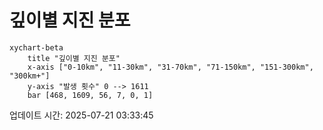 # 깊이별 지진 분포

```mermaid
xychart-beta
    title "깊이별 지진 분포"
    x-axis ["0-10km", "11-30km", "31-70km", "71-150km", "151-300km", "300km+"]
    y-axis "발생 횟수" 0 --> 1611
    bar [468, 1609, 56, 7, 0, 1]
```

업데이트 시간: 2025-07-21 03:33:45
